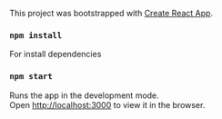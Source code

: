 This project was bootstrapped with [Create React App](https://github.com/facebook/create-react-app).

### `npm install`
For install dependencies

### `npm start`

Runs the app in the development mode.<br>
Open [http://localhost:3000](http://localhost:3000) to view it in the browser.
